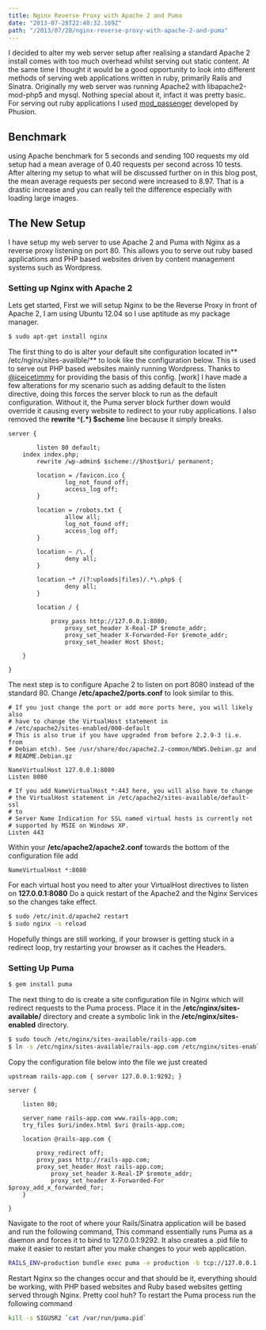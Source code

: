 ```yaml
---
title: Nginx Reverse Proxy with Apache 2 and Puma
date: "2013-07-28T22:40:32.169Z"
path: "/2013/07/28/nginx-reverse-proxy-with-apache-2-and-puma"
---
```


I decided to alter my web server setup after realising a standard Apache 2 install comes with too much overhead whilst serving out static content. At the same time I thought it would be a good opportunity to look into different methods of serving web applications written in ruby, primarily Rails and Sinatra. Originally my web server was running Apache2 with libapache2-mod-php5 and mysql. Nothing special about it, infact it was pretty basic. For serving out ruby applications I used [mod_passenger](https://www.phusionpassenger.com/) developed by Phusion.

## **Benchmark**

using Apache benchmark for 5 seconds and sending 100 requests my old setup had a mean average of 0.40 requests per second across 10 tests. After altering my setup to what will be discussed further on in this blog post, the mean average requests per second were increased to 8.97. That is a drastic increase and you can really tell the difference especially with loading large images.

## **The New Setup**

I have setup my web server to use Apache 2 and Puma with Nginx as a reverse proxy listening on port 80. This allows you to serve out ruby based applications and PHP based websites driven by content management systems such as Wordpress.

### Setting up Nginx with Apache 2

Lets get started, First we will setup Nginx to be the Reverse Proxy in front of Apache 2, I am using Ubuntu 12.04 so I use aptitude as my package manager.

```bash
$ sudo apt-get install nginx
```

The first thing to do is alter your default site configuration located in** /etc/nginx/sites-availble/** to look like the configuration below. This is used to serve out PHP based websites mainly running Wordpress. Thanks to [@iceicetimmy](http://www.applicious.co/2013/06/upgraded-to-nginx/) for providing the basis of this config. [work] I have made a few alterations for my scenario such as adding default to the listen directive, doing this forces the server block to run as the default configuration. Without it, the Puma server block further down would override it causing every website to redirect to your ruby applications. I also removed the **rewrite ^(.*) $scheme** line because it simply breaks.

```
server {

        listen 80 default;
    index index.php;
        rewrite /wp-admin$ $scheme://$host$uri/ permanent;

        location = /favicon.ico {
                log_not_found off;
                access_log off;
        }

        location = /robots.txt {
                allow all;
                log_not_found off;
                access_log off;
        }

        location ~ /\. {
                deny all;
        }

        location ~* /(?:uploads|files)/.*\.php$ {
                deny all;
        }

        location / {

            proxy_pass http://127.0.0.1:8080;
                proxy_set_header X-Real-IP $remote_addr;
                proxy_set_header X-Forwarded-For $remote_addr;
                proxy_set_header Host $host;

    }

}
```

The next step is to configure Apache 2 to listen on port 8080 instead of the standard 80. Change **/etc/apache2/ports.conf** to look similar to this.

```
# If you just change the port or add more ports here, you will likely also
# have to change the VirtualHost statement in
# /etc/apache2/sites-enabled/000-default
# This is also true if you have upgraded from before 2.2.9-3 (i.e. from
# Debian etch). See /usr/share/doc/apache2.2-common/NEWS.Debian.gz and
# README.Debian.gz

NameVirtualHost 127.0.0.1:8080
Listen 8080

# If you add NameVirtualHost *:443 here, you will also have to change
# the VirtualHost statement in /etc/apache2/sites-available/default-ssl
# to
# Server Name Indication for SSL named virtual hosts is currently not
# supported by MSIE on Windows XP.
Listen 443
```

Within your **/etc/apache2/apache2.conf** towards the bottom of the configuration file add

```
NameVirtualHost *:8080
```

For each virtual host you need to alter your VirtualHost directives to listen on **127.0.0.1:8080** Do a quick restart of the Apache2 and the Nginx Services so the changes take effect.

```bash
$ sudo /etc/init.d/apache2 restart
$ sudo nginx -s reload
```

Hopefully things are still working, if your browser is getting stuck in a redirect loop, try restarting your browser as it caches the Headers.

### Setting Up Puma

```bash
$ gem install puma
```

The next thing to do is create a site configuration file in Nginx which will redirect requests to the Puma process. Place it in the **/etc/nginx/sites-available/** directory and create a symbolic link in the **/etc/nginx/sites-enabled** directory.

```bash
$ sudo touch /etc/nginx/sites-available/rails-app.com
$ ln -s /etc/nginx/sites-available/rails-app.com /etc/nginx/sites-enabled/rails-app.com
```

Copy the configuration file below into the file we just created

```
upstream rails-app.com { server 127.0.0.1:9292; }

server {

    listen 80;

    server_name rails-app.com www.rails-app.com;
    try_files $uri/index.html $uri @rails-app.com;

    location @rails-app.com {

        proxy_redirect off;
        proxy_pass http://rails-app.com;
        proxy_set_header Host rails-app.com;
            proxy_set_header X-Real-IP $remote_addr;
            proxy_set_header X-Forwarded-For $proxy_add_x_forwarded_for;
    }

}
```

Navigate to the root of where your Rails/Sinatra application will be based and run the following command, This command essentially runs Puma as a daemon and forces it to bind to 127.0.0.1:9292. It also creates a .pid file to make it easier to restart after you make changes to your web application.

```bash
RAILS_ENV=production bundle exec puma -e production -b tcp://127.0.0.1:9292 -d --pidfile /var/run/puma.pid
```

Restart Nginx so the changes occur and that should be it, everything should be working, with PHP based websites and Ruby based websites getting served through Nginx. Pretty cool huh? To restart the Puma process run the following command

```bash
kill -s SIGUSR2 `cat /var/run/puma.pid`
```
